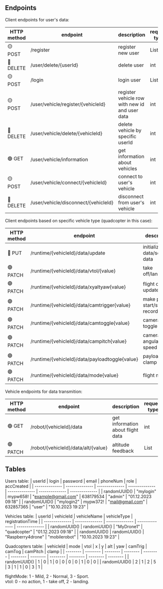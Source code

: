 ## Endpoints

Client endpoints for user's data:

| HTTP method | endpoint | description | request type | response type |
| -------------- | -------------- | -------------- | -------------- | -------------- |
| :yellow_circle: POST | /register | register new user | List<String> | null |
| :red_circle: DELETE | /user/delete/{userId} | delete user | int | null |
| :yellow_circle: POST | /login | login user | List<String> | null |
| :yellow_circle: POST | /user/vehicle/register/{vehicleId} | register vehicle row with new id and user data | int | null |
| :red_circle: DELETE | /user/vehicle/delete/{vehicleId} | delete vehicle by specific userId | int | null |
| :green_circle: GET | /user/vehicle/information | get information about vehicles | int | List |
| :yellow_circle: POST | /user/vehicle/connect/{vehicleId} | connect to user's vehicle | int | null |
| :red_circle: DELETE | /user/vehicle/disconnect/{vehicleId} | disconnect from user's vehicle | int | null |

Client endpoints based on specific vehicle type (quadcopter in this case):

| HTTP method | endpoint | description | request type | response type |
| -------------- | -------------- | -------------- | -------------- | -------------- |
| :large_blue_circle: PUT | /runtime/{vehicleId}/data/update | initialize data/send all data | List<int> | null |
| :purple_circle: PATCH | /runtime/{vehicleId}/data/vtol/{value} | take off/landing | List<int> | null |
| :purple_circle: PATCH | /runtime/{vehicleId}/data/xyaltyaw{value}  | flight data update | List<int> | null |
| :purple_circle: PATCH | /runtime/{vehicleId}/data/camtrigger{value}  | make photo, start/stop recording | List<int> | null |
| :purple_circle: PATCH | /runtime/{vehicleId}/data/camtoggle{value}  | camera/video toggle | List<int> | null |
| :purple_circle: PATCH | /runtime/{vehicleId}/data/campitch{value}  | camera pitch angular speed | List<int> | null |
| :purple_circle: PATCH | /runtime/{vehicleId}/data/payloadtoggle{value}  | payload clamp on/off | List<int> | null |
| :purple_circle: PATCH | /runtime/{vehicleId}/data/mode{value}  | flight mode | List<int> | null |

Vehicle endpoints for data transmition:

| HTTP method | endpoint | description | request type | response type |
| -------------- | -------------- | -------------- | -------------- | -------------- |
| :green_circle: GET | /robot/{vehicleId}/data | get information about flight data | int | List |
| :purple_circle: PATCH | /robot/{vehicleId}/data/alt/{value} | altitude feedback | List<int> | null |

## Tables

Users table:
| userId | login | password | email | phoneNum | role | accCreated |
| -------------- | -------------- | -------------- | -------------- | -------------- | -------------- | -------------- |
| randomUUID()  | "mylogin" | mypw658! | "example@gmail.com" | 638179534 | "admin" | "01.12.2023 09:18" |
| randomUUID()  | "mylogin2" | mypw372! | "mail@gmail.com" | 632857365 | "user" | "10.10.2023 19:23" |

Vehicles table:
| userId | vehicleId | vehicleName | vehicleType | registrationTime |
| -------------- | -------------- | -------------- | -------------- | -------------- |
| randomUUID()  | randomUUID() | "MyDrone1" | "quadcopter" | "01.12.2023 09:18" |
| randomUUID()  | randomUUID() | "Raspberry4drone" | "mobilerobot" | "10.10.2023 19:23" |

Quadcopters table:
| vehicleId | mode | vtol | x | y | alt | yaw | camTrig | camTog | camPitch | clamp |
| -------- | -------- | -------- | -------- | -------- | -------- | -------- | -------- | -------- | -------- | -------- |
| randomUUID() | 1 | 0 | 1 | 0 | 0 | 0 | 0 | 1 | 0 | 0 |
| randomUUID() | 2 | 1 | 2 | 5 | 3 | 1 | 1 | 0 | 3 | 1 |

flightMode: 1 - Mild, 2 - Normal, 3 - Sport.   
vtol: 0 - no action, 1 - take off, 2 - landing.
